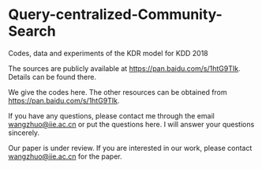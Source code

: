 # Query-centralized-Community-Search
Codes, data and experiments of the KDR model for KDD 2018

The sources are publicly available at https://pan.baidu.com/s/1htG9TIk. Details can be found there. 

We give the codes here. The other resources can be obtained from https://pan.baidu.com/s/1htG9TIk.

If you have any questions, please contact me through the email wangzhuo@iie.ac.cn or put the questions here. I will answer your questions sincerely.

Our paper is under review. If you are interested in our work, please contact wangzhuo@iie.ac.cn for the paper.
